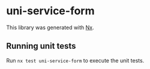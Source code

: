 # uni-service-form

This library was generated with [Nx](https://nx.dev).

## Running unit tests

Run `nx test uni-service-form` to execute the unit tests.
